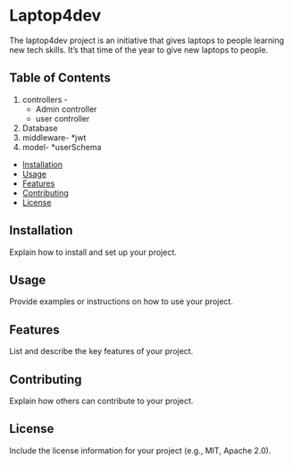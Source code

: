 # Laptop4dev

The laptop4dev project is an initiative that gives laptops to people learning new tech skills.
It’s that time of the year to give new laptops to people.
## Table of Contents
1) controllers -
   * Admin controller
   * user controller
2)  Database
3)  middleware-
   *jwt
5)  model-
   *userSchema
    
- [Installation](#installation)
- [Usage](#usage)
- [Features](#features)
- [Contributing](#contributing)
- [License](#license)

## Installation

Explain how to install and set up your project.

## Usage

Provide examples or instructions on how to use your project.

## Features

List and describe the key features of your project.

## Contributing

Explain how others can contribute to your project.

## License

Include the license information for your project (e.g., MIT, Apache 2.0).

